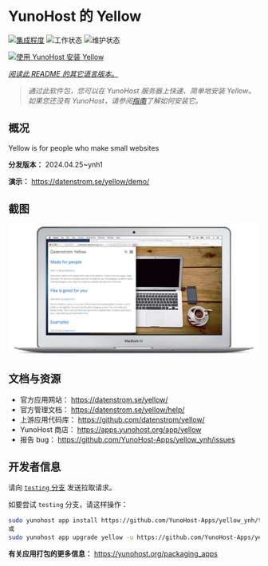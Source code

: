 <!--
注意：此 README 由 <https://github.com/YunoHost/apps/tree/master/tools/readme_generator> 自动生成
请勿手动编辑。
-->

# YunoHost 的 Yellow

[![集成程度](https://dash.yunohost.org/integration/yellow.svg)](https://dash.yunohost.org/appci/app/yellow) ![工作状态](https://ci-apps.yunohost.org/ci/badges/yellow.status.svg) ![维护状态](https://ci-apps.yunohost.org/ci/badges/yellow.maintain.svg)

[![使用 YunoHost 安装 Yellow](https://install-app.yunohost.org/install-with-yunohost.svg)](https://install-app.yunohost.org/?app=yellow)

*[阅读此 README 的其它语言版本。](./ALL_README.md)*

> *通过此软件包，您可以在 YunoHost 服务器上快速、简单地安装 Yellow。*  
> *如果您还没有 YunoHost，请参阅[指南](https://yunohost.org/install)了解如何安装它。*

## 概况

Yellow is for people who make small websites

**分发版本：** 2024.04.25~ynh1

**演示：** <https://datenstrom.se/yellow/demo/>

## 截图

![Yellow 的截图](./doc/screenshots/datenstrom-yellow-en.png)

## 文档与资源

- 官方应用网站： <https://datenstrom.se/yellow/>
- 官方管理文档： <https://datenstrom.se/yellow/help/>
- 上游应用代码库： <https://github.com/datenstrom/yellow/>
- YunoHost 商店： <https://apps.yunohost.org/app/yellow>
- 报告 bug： <https://github.com/YunoHost-Apps/yellow_ynh/issues>

## 开发者信息

请向 [`testing` 分支](https://github.com/YunoHost-Apps/yellow_ynh/tree/testing) 发送拉取请求。

如要尝试 `testing` 分支，请这样操作：

```bash
sudo yunohost app install https://github.com/YunoHost-Apps/yellow_ynh/tree/testing --debug
或
sudo yunohost app upgrade yellow -u https://github.com/YunoHost-Apps/yellow_ynh/tree/testing --debug
```

**有关应用打包的更多信息：** <https://yunohost.org/packaging_apps>

